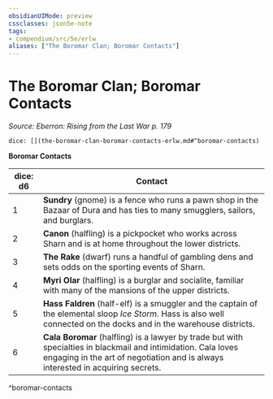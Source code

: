 ```yaml
---
obsidianUIMode: preview
cssclasses: json5e-note
tags:
- compendium/src/5e/erlw
aliases: ["The Boromar Clan; Boromar Contacts"]
---
```

# The Boromar Clan; Boromar Contacts
*Source: Eberron: Rising from the Last War p. 179* 

`dice: [](the-boromar-clan-boromar-contacts-erlw.md#^boromar-contacts)`

**Boromar Contacts**

| dice: d6 | Contact |
|----------|---------|
| 1 | **Sundry** (gnome) is a fence who runs a pawn shop in the Bazaar of Dura and has ties to many smugglers, sailors, and burglars. |
| 2 | **Canon** (halfling) is a pickpocket who works across Sharn and is at home throughout the lower districts. |
| 3 | **The Rake** (dwarf) runs a handful of gambling dens and sets odds on the sporting events of Sharn. |
| 4 | **Myri Olar** (halfling) is a burglar and socialite, familiar with many of the mansions of the upper districts. |
| 5 | **Hass Faldren** (half-elf) is a smuggler and the captain of the elemental sloop *Ice Storm*. Hass is also well connected on the docks and in the warehouse districts. |
| 6 | **Cala Boromar** (halfling) is a lawyer by trade but with specialties in blackmail and intimidation. Cala loves engaging in the art of negotiation and is always interested in acquiring secrets. |
^boromar-contacts